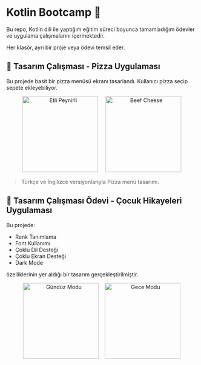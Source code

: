 # Kotlin Bootcamp 📱

Bu repo, Kotlin dili ile yaptığım eğitim süreci boyunca tamamladığım ödevler ve uygulama çalışmalarını içermektedir.

Her klasör, ayrı bir proje veya ödevi temsil eder.

## 🎨 Tasarım Çalışması - Pizza Uygulaması

Bu projede basit bir pizza menüsü ekranı tasarlandı. Kullanıcı pizza seçip sepete ekleyebiliyor.

<p align="center">
  <img src="https://github.com/user-attachments/assets/eba40894-669c-4c7d-b5cc-a03ad7509c5c" alt="Etli Peynirli" width="200"/>
  &nbsp;&nbsp;&nbsp;
  <img src="https://github.com/user-attachments/assets/bbd3d00b-94f0-40bd-b904-832e9e070100" alt="Beef Cheese" width="200"/>
</p>

> Türkçe ve İngilizce versiyonlarıyla Pizza menü tasarımı.

## 🎨 Tasarım Çalışması Ödevi - Çocuk Hikayeleri Uygulaması

Bu projede:
- Renk Tanımlama  
- Font Kullanımı  
- Çoklu Dil Desteği  
- Çoklu Ekran Desteği  
- Dark Mode  

özelliklerinin yer aldığı bir tasarım gerçekleştirilmiştir.

<p align="center">
  <img src="https://github.com/user-attachments/assets/ed4aaf77-a864-4964-b637-80c35a748422" alt="Gündüz Modu" width="200" />
  &nbsp;&nbsp;
  <img src="https://github.com/user-attachments/assets/ff05445e-dfff-42b2-956a-2a1acc13d352" alt="Gece Modu" width="200" />
</p>





